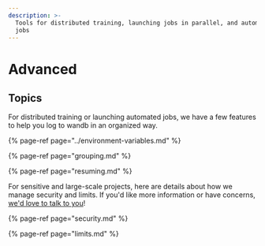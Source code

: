 ```yaml
---
description: >-
  Tools for distributed training, launching jobs in parallel, and automating
  jobs
---
```


# Advanced

## Topics

For distributed training or launching automated jobs, we have a few features to help you log to wandb in an organized way.

{% page-ref page="../environment-variables.md" %}

{% page-ref page="grouping.md" %}

{% page-ref page="resuming.md" %}

For sensitive and large-scale projects, here are details about how we manage security and limits. If you'd like more information or have concerns, [we'd love to talk to you](../../company/getting-help.md)!

{% page-ref page="security.md" %}

{% page-ref page="limits.md" %}



